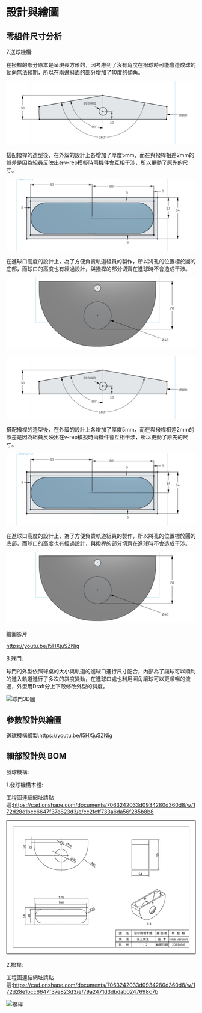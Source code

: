 設計與繪圖
===


零組件尺寸分析
---

7.送球機構:

在撥桿的部分原本是呈現長方形的，因考慮到了沒有角度在撥球時可能會造成球的動向無法預期，所以在兩邊斜面的部分增加了10度的傾角。


![撥桿修改圖][polemod]

[polemod]: ./images/撥桿修改圖.jpg

搭配撥桿的造型後，在外殼的設計上各增加了厚度5mm，而在與撥桿相差2mm的誤差是因為組員反映出在v-rep模擬時兩機件會互相干涉，所以更動了原先的尺寸。

![送球機構本體修改圖][bsmmod]

[bsmmod]: ./images/送球機透本體修改圖.jpg

在進球口高度的設計上，為了方便負責軌道組員的製作，所以將孔的位置標於圓的底部，而球口的高度也有經過設計，與撥桿的部分切齊在進球時不會造成干涉。

![入球口修改圖][bmmod]

[bmmod]: ./images/入球口修改圖.jpg

![撥桿修改圖][SAM0]

[SAM0]: ./images/撥桿修改圖.jpg

搭配撥桿的造型後，在外殼的設計上各增加了厚度5mm，而在與撥桿相差2mm的誤差是因為組員反映出在v-rep模擬時兩機件會互相干涉，所以更動了原先的尺寸。

![送球機構本體修改圖][SAM1]

[SAM1]: ./images/送球機透本體修改圖.jpg

在進球口高度的設計上，為了方便負責軌道組員的製作，所以將孔的位置標於圓的底部，而球口的高度也有經過設計，與撥桿的部分切齊在進球時不會造成干涉。

![入球口修改圖][SAM2]

[SAM2]: ./images/入球口修改圖.jpg


繪圖影片

https://youtu.be/l5HXjuSZNig

8.球門:

球門的外型依照球桌的大小與軌道的進球口進行尺寸配合，內部為了讓球可以順利的進入軌道進行了多次的斜度變動，在進球口處也利用圓角讓球可以更順暢的流通，外型用Draft分上下殼修改外型的斜度。

![球門3D圖][polet]

[polet]: ./images/球門3D圖.jpg

參數設計與繪圖
---

送球機構繪製:https://youtu.be/l5HXjuSZNig


細部設計與 BOM
---

發球機構: 

1.發球機構本體:

工程圖連結網址請點這:https://cad.onshape.com/documents/7063242033d0934280d360d8/w/172d28e1bcc6647f37e823d3/e/cc2fcff733a6da56f285b8b8

![發球機構本體][bsmt]

[bsmt]: ./images/發球機構本體.jpg

2.撥桿:

工程圖連結網址請點這:https://cad.onshape.com/documents/7063242033d0934280d360d8/w/172d28e1bcc6647f37e823d3/e/79a2471d3dbdab0247698c7b

![撥桿][polet]

[polet]: ./images/撥桿.jpg


